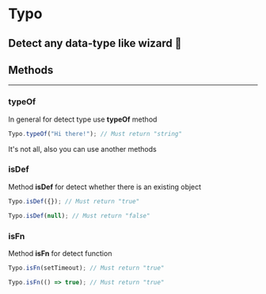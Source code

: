 # Typo

Detect any data-type like wizard 🌟
---

## Methods
---

### typeOf

In general for detect type use **typeOf** method

```javascript
Typo.typeOf("Hi there!"); // Must return "string"
```

It's not all, also you can use another methods



### isDef

Method **isDef** for detect whether there is an existing object

```javascript
Typo.isDef({}); // Must return "true"

Typo.isDef(null); // Must return "false"
```



### isFn

Method **isFn** for detect function

```javascript
Typo.isFn(setTimeout); // Must return "true"

Typo.isFn(() => true); // Must return "true"
```
